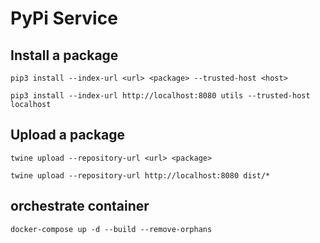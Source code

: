 # PyPi Service

## Install a package
`pip3 install --index-url <url> <package> --trusted-host <host>`
```
pip3 install --index-url http://localhost:8080 utils --trusted-host localhost
```

## Upload a package
`twine upload --repository-url <url> <package>`
```
twine upload --repository-url http://localhost:8080 dist/*
```

## orchestrate container
```
docker-compose up -d --build --remove-orphans
```
